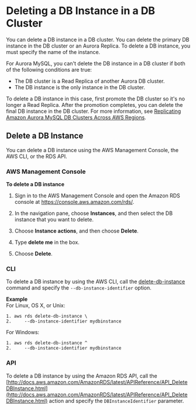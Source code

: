 # Deleting a DB Instance in a DB Cluster<a name="USER_DeleteInstance"></a>

You can delete a DB instance in a DB cluster\. You can delete the primary DB instance in the DB cluster or an Aurora Replica\. To delete a DB instance, you must specify the name of the instance\. 

For Aurora MySQL, you can't delete the DB instance in a DB cluster if both of the following conditions are true:
+ The DB cluster is a Read Replica of another Aurora DB cluster\.
+ The DB instance is the only instance in the DB cluster\.

To delete a DB instance in this case, first promote the DB cluster so it's no longer a Read Replica\. After the promotion completes, you can delete the final DB instance in the DB cluster\. For more information, see [Replicating Amazon Aurora MySQL DB Clusters Across AWS Regions](AuroraMySQL.Replication.CrossRegion.md)\.

## Delete a DB Instance<a name="USER_DeleteInstance.Deleting"></a>

You can delete a DB instance using the AWS Management Console, the AWS CLI, or the RDS API\.

### AWS Management Console<a name="USER_DeleteInstance.CON"></a>

**To delete a DB instance**

1. Sign in to the AWS Management Console and open the Amazon RDS console at [https://console\.aws\.amazon\.com/rds/](https://console.aws.amazon.com/rds/)\.

1. In the navigation pane, choose **Instances**, and then select the DB instance that you want to delete\. 

1. Choose **Instance actions**, and then choose **Delete**\. 

1. Type **delete me** in the box\.

1. Choose **Delete**\. 

### CLI<a name="USER_DeleteInstance.CLI"></a>

To delete a DB instance by using the AWS CLI, call the [delete\-db\-instance](http://docs.aws.amazon.com/cli/latest/reference/rds/delete-db-instance.html) command and specify the `--db-instance-identifier` option\. 

**Example**  
For Linux, OS X, or Unix:  

```
1. aws rds delete-db-instance \
2.     --db-instance-identifier mydbinstance
```
For Windows:  

```
1. aws rds delete-db-instance ^
2.     --db-instance-identifier mydbinstance
```

### API<a name="USER_DeleteInstance.API"></a>

To delete a DB instance by using the Amazon RDS API, call the [http://docs.aws.amazon.com/AmazonRDS/latest/APIReference/API_DeleteDBInstance.html](http://docs.aws.amazon.com/AmazonRDS/latest/APIReference/API_DeleteDBInstance.html) action and specify the `DBInstanceIdentifier` parameter\. 
